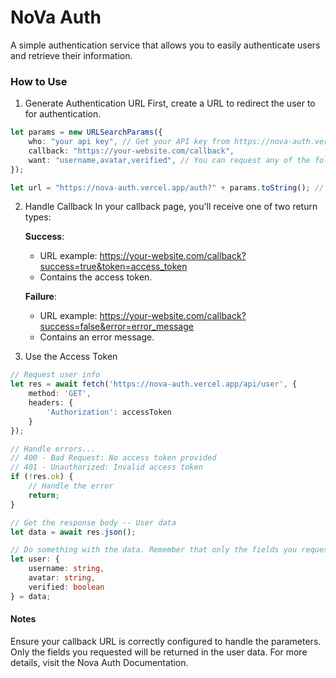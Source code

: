 # NoVa Auth
A simple authentication service that allows you to easily authenticate users and retrieve their information.

### How to Use
1. Generate Authentication URL
First, create a URL to redirect the user to for authentication.

```typescript
let params = new URLSearchParams({
    who: "your api key", // Get your API key from https://nova-auth.vercel.app/me
    callback: "https://your-website.com/callback",
    want: "username,avatar,verified", // You can request any of the following fields: username, avatar, verified, email
});

let url = "https://nova-auth.vercel.app/auth?" + params.toString(); // Redirect the user to this URL
```

2. Handle Callback
In your callback page, you'll receive one of two return types:

    <b>Success</b>:
    - URL example: https://your-website.com/callback?success=true&token=access_token
    - Contains the access token.

    <b>Failure</b>:

    - URL example: https://your-website.com/callback?success=false&error=error_message
    - Contains an error message.

3. Use the Access Token

```typescript
// Request user info
let res = await fetch('https://nova-auth.vercel.app/api/user', {
    method: 'GET',
    headers: {
        'Authorization': accessToken
    }
});

// Handle errors...
// 400 - Bad Request: No access token provided
// 401 - Unauthorized: Invalid access token
if (!res.ok) {
    // Handle the error
    return;
}

// Get the response body -- User data
let data = await res.json();

// Do something with the data. Remember that only the fields you requested will be returned
let user: {
    username: string, 
    avatar: string, 
    verified: boolean
} = data;
```
#### Notes
Ensure your callback URL is correctly configured to handle the parameters.
Only the fields you requested will be returned in the user data.
For more details, visit the Nova Auth Documentation.

